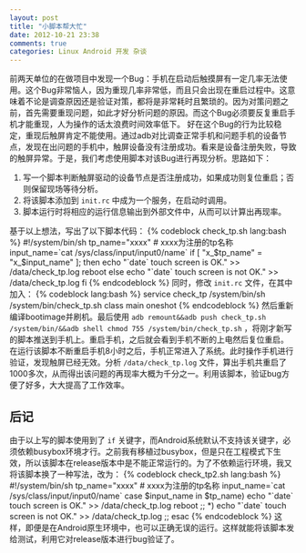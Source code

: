 ```yaml
---
layout: post
title: "小脚本帮大忙"
date: 2012-10-21 23:38
comments: true
categories: Linux Android 开发 杂谈
---
```


<p>
前两天单位的在做项目中发现一个Bug：手机在启动后触摸屏有一定几率无法使用。这个Bug非常恼人，因为重现几率非常低，而且只会出现在重启过程中。这意味着不论是调查原因还是验证对策，都将是非常耗时且繁琐的。因为对策问题之前，首先需要重现问题，如此才好分析问题的原因。而这个Bug必须要反复重启手机才能重现，人为操作的话太浪费时间效率低下。
好在这个Bug的行为比较稳定，重现后触屏肯定不能使用。通过adb对比调查正常手机和问题手机的设备节点，发现在出问题的手机中，触屏设备没有注册成功。看来是设备注册失败，导致的触屏异常。于是，我们考虑使用脚本对该Bug进行再现分析。思路如下：
</p><ol>
<li>写一个脚本判断触屏驱动的设备节点是否注册成功，如果成功则复位重启；否则保留现场等待分析。
</li>
<li>将该脚本添加到 <code>init.rc</code> 中成为一个服务，在启动时调用。
</li>
<li>脚本运行时将相应的运行信息输出到外部文件中，从而可以计算出再现率。
</li>
</ol>

<p>基于以上想法，写出了以下脚本代码：
{% codeblock check_tp.sh lang:bash %}
#!/system/bin/sh
tp_name="xxxx" # xxxx为注册的tp名称
input_name=`cat /sys/class/input/input0/name`
if [ "x_$tp_name" = "x_$input_name" ]; then
    echo "`date` touch screen is OK." >> /data/check_tp.log
    reboot
else
    echo "`date` touch screen is not OK." >> /data/check_tp.log
fi
{% endcodeblock %}
同时，修改 <code>init.rc</code> 文件，在其中加入：
{% codeblock lang:bash %}
service check_tp /system/bin/sh /system/bin/check_tp.sh
    class main
    oneshot
{% endcodeblock %}
然后重新编译bootimage并刷机。最后使用 <code>adb remount&amp;&amp;adb push check_tp.sh /system/bin/&amp;&amp;adb shell chmod 755 /system/bin/check_tp.sh</code> ，将刚才新写的脚本推送到手机上。重启手机，之后就会看到手机不断的上电然后复位重启。
在运行该脚本不断重启手机8小时之后，手机正常进入了系统。此时操作手机进行验证，发现触屏已经无效。分析 <code>/data/check_tp.log</code> 文件，算出手机共重启了1000多次，从而得出该问题的再现率大概为千分之一。利用该脚本，验证bug方便了好多，大大提高了工作效率。
</p>

<div id="outline-container-1" class="outline-2">
<h2 id="sec-1">后记</h2>
<div class="outline-text-2" id="text-1">

<p>由于以上写的脚本使用到了 <code>if</code> 关键字，而Android系统默认不支持该关键字，必须依赖busybox环境才行。之前我有移植过busybox，但是只在工程模式下生效，所以该脚本在release版本中是不能正常运行的。为了不依赖运行环境，我又将该脚本换了一种写法，改为：
{% codeblock check_tp2.sh lang:bash %}
#!/system/bin/sh
tp_name="xxxx" # xxxx为注册的tp名称
input_name=`cat /sys/class/input/input0/name`
case $input_name in
    $tp_name) echo "`date` touch screen is OK." >> /data/check_tp.log
              reboot
             ;;
    *) echo "`date` touch screen is not OK." >> /data/check_tp.log
            ;;
esac
{% endcodeblock %}
这样，即便是在Android原生环境中，也可以正确无误的运行。这样就能将该脚本发给测试，利用它对release版本进行bug验证了。
</p></div>
</div>
